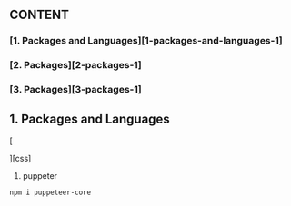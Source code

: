 ## CONTENT
### [1. Packages and Languages][1-packages-and-languages-1]
### [2. Packages][2-packages-1]
### [3. Packages][3-packages-1]

## 1. Packages and Languages
[<!-- in your header -->
<link rel="stylesheet" href="https://cdn.jsdelivr.net/gh/konpa/devicon@master/devicon.min.css">

<!-- in your body -->
<i class="devicon-css3-plain"></i>][css]
1. puppeter
```
npm i puppeteer-core
```
